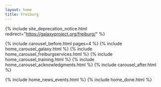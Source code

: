 ```yaml
---
layout: home
title: Freiburg
---
```


{% include site_deprecation_notice.html redirect="https://galaxyproject.org/freiburg/" %}

<div class="home">
  {% include carousel_before.html pages=4 %}
    {% include home_carousel_galaxy.html %}
    {% include home_carousel_freiburgservices.html %}
    {% include home_carousel_training.html %}
    {% include home_carousel_acknowledgments.html %}
  {% include carousel_after.html %}

  {% include home_news_events.html %}
  {% include home_done.html %}
</div>

